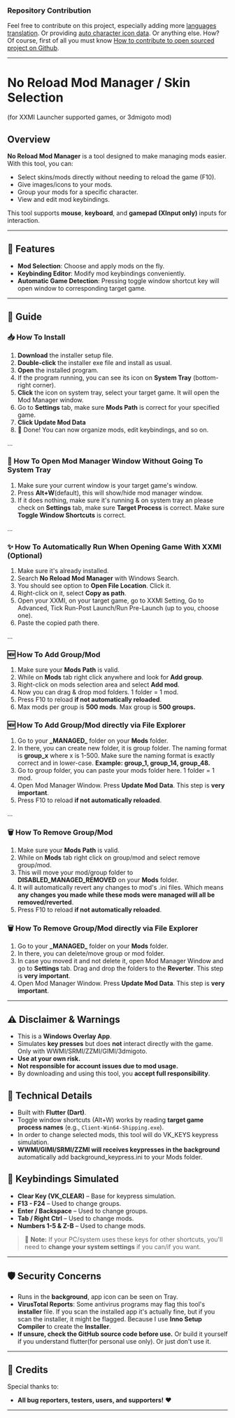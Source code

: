 ### Repository Contribution
Feel free to contribute on this project, especially adding more [languages translation](https://github.com/Aglglg/No-Reload-Mod-Manager/tree/main/assets/translations). Or providing [auto character icon data](https://github.com/Aglglg/No-Reload-Mod-Manager/tree/main/assets/cloud_data/auto_icon). Or anything else.
How? Of course, first of all you must know [How to contribute to open sourced project on Github](https://youtu.be/CML6vfKjQss).

---

# No Reload Mod Manager / Skin Selection
(for XXMI Launcher supported games, or 3dmigoto mod)

## Overview
**No Reload Mod Manager** is a tool designed to make managing mods easier. With this tool, you can:

- Select skins/mods directly without needing to reload the game (F10).
- Give images/icons to your mods.
- Group your mods for a specific character.
- View and edit mod keybindings.

This tool supports **mouse**, **keyboard**, and **gamepad (XInput only)** inputs for interaction.

---

## 🚀 Features
- **Mod Selection**: Choose and apply mods on the fly.
- **Keybinding Editor**: Modify mod keybindings conveniently.
- **Automatic Game Detection**: Pressing toggle window shortcut key will open window to corresponding target game.

---

## 📌 Guide

### 📥 How To Install
1. **Download** the installer setup file.
2. **Double-click** the installer exe file and install as usual.
4. **Open** the installed program.
5. If the program running, you can see its icon on **System Tray** (bottom-right corner).
6. **Click** the icon on system tray, select your target game. It will open the Mod Manager window.
7. Go to **Settings** tab, make sure **Mods Path** is correct for your specified game.
8. **Click Update Mod Data**
9. 🎉 Done! You can now organize mods, edit keybindings, and so on.

...

### 📜 How To Open Mod Manager Window Without Going To System Tray
1. Make sure your current window is your target game's window.
2. Press **Alt+W**(default), this will show/hide mod manager window.
3. If it does nothing, make sure it's running & on system tray an please check on **Settings** tab, make sure **Target Process** is correct. Make sure **Toggle Window Shortcuts** is correct.

...

### ✨ How To Automatically Run When Opening Game With XXMI (Optional)
1. Make sure it's already installed.
2. Search **No Reload Mod Manager** with Windows Search.
3. You should see option to **Open File Location**. Click it.
4. Right-click on it, select **Copy as path**.
5. Open your XXMI, on your target game, go to XXMI Setting, Go to Advanced, Tick Run-Post Launch/Run Pre-Launch (up to you, choose one).
6. Paste the copied path there.

...

### 🆕 How To Add Group/Mod
1. Make sure your **Mods Path** is valid.
2. While on **Mods** tab right click anywhere and look for **Add group**.
3. Right-click on mods selection area and select **Add mod**.
4. Now you can drag & drop mod folders. 1 folder = 1 mod.
5. Press F10 to reload **if not automatically reloaded**.
6. Max mods per group is **500 mods**. Max group is **500 groups.**
### 🆕 How To Add Group/Mod directly via File Explorer
1. Go to your **\_MANAGED\_** folder on your **Mods** folder.
2. In there, you can create new folder, it is group folder. The naming format is **group_x** where x is 1-500. Make sure the naming format is exactly correct and in lower-case. **Example: group_1, group_14, group_48.**
3. Go to group folder, you can paste your mods folder here. 1 folder = 1 mod.
4. Open Mod Manager Window. Press **Update Mod Data**. This step is **very important**.
5. Press F10 to reload **if not automatically reloaded**.

...

### 🗑️ How To Remove Group/Mod
1. Make sure your **Mods Path** is valid.
1. While on **Mods** tab right click on group/mod and select remove group/mod.
2. This will move your mod/group folder to **DISABLED_MANAGED_REMOVED** on your **Mods** folder.
3. It will automatically revert any changes to mod's .ini files. Which means **any changes you made while these mods were managed will all be removed/reverted**.
4. Press F10 to reload **if not automatically reloaded**.
### 🗑️ How To Remove Group/Mod directly via File Explorer
1. Go to your **\_MANAGED\_** folder on your **Mods** folder.
2. In there, you can delete/move group or mod folder.
3. In case you moved it and not delete it, open Mod Manager Window and go to **Settings** tab. Drag and drop the folders to the **Reverter**. This step is **very important**.
4. Open Mod Manager Window. Press **Update Mod Data**. This step is **very important**.

---

## ⚠️ Disclaimer & Warnings
- This is a **Windows Overlay App**.
- Simulates **key presses** but does **not** interact directly with the game. Only with WWMI/SRMI/ZZMI/GIMI/3dmigoto.
- **Use at your own risk.**
- **Not responsible for account issues due to mod usage.**
- By downloading and using this tool, you **accept full responsibility**.

## 🔧 Technical Details
- Built with **Flutter (Dart)**.
- Toggle window shortcuts (Alt+W) works by reading **target game process names** (e.g., `Client-Win64-Shipping.exe`).
- In order to change selected mods, this tool will do VK_KEYS keypress simulation.
- **WWMI/GIMI/SRMI/ZZMI will receives keypresses in the background** automatically add background_keypress.ini to your Mods folder.

## 🔑 Keybindings Simulated
- **Clear Key (VK_CLEAR)** – Base for keypress simulation.
- **F13 - F24** – Used to change groups.
- **Enter / Backspace** – Used to change groups.
- **Tab / Right Ctrl** – Used to change mods.
- **Numbers 1-5 & Z-B** – Used to change mods.

> 🛑 **Note:** If your PC/system uses these keys for other shortcuts, you'll need to **change your system settings** if you can/if you want.

---

## 🛡️ Security Concerns
- Runs in the **background**, app icon can be seen on Tray.
- **VirusTotal Reports**: Some antivirus programs may flag this tool's **installer** file. If you scan the installed app it's actually fine, but if you scan the installer, it might be flagged. Because I use **Inno Setup Compiler** to create the **Installer**.
- **If unsure, check the GitHub source code before use.** Or build it yourself if you understand flutter(for personal use only). Or just don't use it.

---

## 🙏 Credits
Special thanks to:
- **All bug reporters, testers, users, and supporters!** ❤️

---

